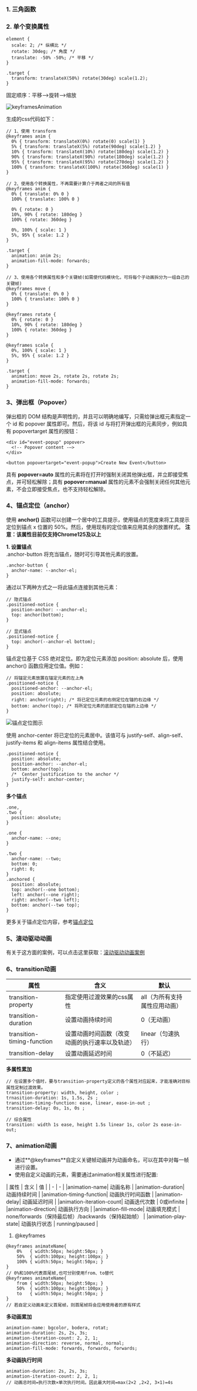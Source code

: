 ### 1. 三角函数

### 2. 单个变换属性
```
element {
  scale: 2; /* 纵横比 */
  rotate: 30deg; /* 角度 */
  translate: -50% -50%; /* 平移 */
}

.target {
  transform: translateX(50%) rotate(30deg) scale(1.2);
}
```

固定顺序：平移——>旋转——>缩放<br/>

![keyframesAnimation](https://github.com/Jiao1008/Learning-Notes/blob/master/git-images/keyframes-graph-intermed-fa3da2c15cbc2.svg)

生成的css代码如下：
```
// 1、使用 transform
@keyframes anim {
  0% { transform: translateX(0%) rotate(0) scale(1) }
  5% { transform: translateX(5%) rotate(90deg) scale(1.2) }
  10% { transform: translateX(10%) rotate(180deg) scale(1.2) }
  90% { transform: translateX(90%) rotate(180deg) scale(1.2) }
  95% { transform: translateX(95%) rotate(270deg) scale(1.2) }
  100% { transform: translateX(100%) rotate(360deg) scale(1) }
}

// 2、使用各个转换属性，不再需要计算介于两者之间的所有值
@keyframes anim {
  0% { translate: 0% 0 }
  100% { translate: 100% 0 }

  0% { rotate: 0 }
  10%, 90% { rotate: 180deg }
  100% { rotate: 360deg }

  0%, 100% { scale: 1 }
  5%, 95% { scale: 1.2 }
}

.target {
  animation: anim 2s;
  animation-fill-mode: forwards;
}

// 3、使用各个转换属性和多个关键帧(如需使代码模块化，可将每个子动画拆分为一组自己的关键帧)
@keyframes move {
  0% { translate: 0% 0 }
  100% { translate: 100% 0 }
}

@keyframes rotate {
  0% { rotate: 0 }
  10%, 90% { rotate: 180deg }
  100% { rotate: 360deg }
}

@keyframes scale {
  0%, 100% { scale: 1 }
  5%, 95% { scale: 1.2 }
}

.target {
  animation: move 2s, rotate 2s, rotate 2s;
  animation-fill-mode: forwards;
}
```

### 3、弹出框（Popover）
弹出框的 DOM 结构是声明性的，并且可以明确地编写，只需给弹出框元素指定一个 id 和 popover 属性即可。然后，将该 id 与将打开弹出框的元素同步，例如具有 popovertarget 属性的按钮：
```
<div id="event-popup" popover>
  <!-- Popover content -–>
</div>

<button popovertarget="event-popup">Create New Event</button> 
```
具有 **popover=auto** 属性的元素将在打开时强制关闭其他弹出框，并立即接受焦点，并可轻松解除；具有 **popover=manual** 属性的元素不会强制关闭任何其他元素，不会立即接受焦点，也不支持轻松解除。

### 4、锚点定位（anchor）
使用 **anchor()** 函数可以创建一个居中的工具提示，使用锚点的宽度来将工具提示定位到锚点 x 位置的 50%。然后，使用现有的定位值来应用其余的放置样式。
**注意：该属性目前仅支持Chrome125及以上**

**1. 设置锚点**<br/>
.anchor-button 将充当锚点，随时可引导其他元素的放置。
```
.anchor-button {
  anchor-name: --anchor-el;
}
```
通过以下两种方式之一将此锚点连接到其他元素：
```
// 隐式锚点
.positioned-notice {
  position-anchor: --anchor-el;
  top: anchor(bottom);
}

// 显式锚点
.positioned-notice {
  top: anchor(--anchor-el bottom);
}
```
锚点定位基于 CSS 绝对定位。即为定位元素添加 position: absolute 后，使用 anchor() 函数应用定位值。例如：
```
// 将锚定元素放置在锚定元素的左上角
.positioned-notice {
  positioned-anchor: --anchor-el;
  position: absolute;
  right: anchor(right); /* 将已定位元素的右侧定位在锚的右边缘 */
  bottom: anchor(top); /* 将所定位元素的底部定位在锚的上边缘 */
}
```
![锚点定位图示](https://github.com/Jiao1008/Learning-Notes/blob/master/git-images/anchor-diagram-2.png)

使用 anchor-center 将已定位的元素居中。该值可与 justify-self、align-self、justify-items 和 align-items 属性结合使用。
```
.positioned-notice {
  position: absolute;
  position-anchor: --anchor-el;
  bottom: anchor(top);
  /*  Center justification to the anchor */
  justify-self: anchor-center;
}
```
**多个锚点**
```
.one,
.two {
  position: absolute;
}

.one {
  anchor-name: --one;
}

.two {
  anchor-name: --two;
  bottom: 0;
  right: 0;
}
.anchored {
  position: absolute;
  top: anchor(--one bottom);
  left: anchor(--one right);
  right: anchor(--two left);
  bottom: anchor(--two top);
}
```
更多关于锚点定位内容，参考[锚点定位](https://developer.chrome.com/blog/anchor-positioning-api?hl=zh-cn)

### 5、滚动驱动动画
有关于这方面的案例，可以点击这里获取：[滚动驱动动画案例](https://scroll-driven-animations.style/)
### 6、transition动画
| 属性 | 含义 | 默认 |
|  -  |  -  | - |
|transition-property|指定使用过渡效果的css属性| all（为所有支持属性应用动画） |
|transition-duration|设置动画持续时间| 0（无动画） |
|transition-timing-function|设置动画时间函数（改变动画的执行速率以及轨迹）| linear（匀速执行） |
|transition-delay|设置动画延迟时间| 0（不延迟） |

**多属性累加**<br />
```
// 在设置多个值时，要与transition-property定义的各个属性对应起来，才能准确对目标属性定制过渡效果。
transition-property: width, height, color ;
trnasition-duration: 1s, 1.5s, 2s ;
transition-timing-function: ease, linear, ease-in-out ;
transition-delay: 0s, 1s, 0s ;

// 综合属性
transition: width 1s ease, height 1.5s linear 1s, color 2s ease-in-out;
```

### 7、animation动画
-  通过**@keyframes**自定义关键帧动画并为动画命名，可以在其中对每一帧进行设置。
-  使用自定义动画的元素，需要通过animation相关属性进行配置:

| 属性 | 含义 | 值 |
|  -  |  -  |
|animation-name| 动画名称 |
|animation-duration| 动画持续时间 |
|animation-timing-function| 动画执行时间函数 |
|animation-delay| 动画延迟时间 |
|animation-iteration-count| 动画迭代次数 | 0或infinite |
|animation-direction| 动画执行方向 |
|animation-fill-mode| 动画填充模式 | none/forwards（保持最后帧）/backwards（保持起始帧） |
|animation-play-state| 动画执行状态 | running/paused |
1. @keyframes
```
@keyframes animateName{
    0%   { width:50px; height:50px; }	
    50%  { width:100px; height:100px; }	
    100% { width:50px; height:50px; }
}
// 0%和100%代表首尾帧,也可分别使用from、to替代
@keyframes animateName{
    from { width:50px; height:50px; }	
    50%  { width:100px; height:100px; }	
    to	 { width:50px; height:50px; }
}
// 若自定义动画未定义首尾帧，则首尾帧将会应用使用者的原有样式
```
**多动画累加**<br/>
```
animation-name: bgcolor, bodera, rotat;
animation-duration: 2s, 2s, 3s;
animation-iteration-count: 2, 2, 1;
animation-direction: reverse, normal, normal;
animation-fill-mode: forwards, forwards, forwards;
```
**多动画执行时间**
```
animation-duration: 2s, 2s, 3s;
animation-iteration-count: 2, 2, 1;
// 动画总时间=执行次数×单次执行时间。因此最大时间=max(2×2 ,2×2, 3×1)=4s
```

